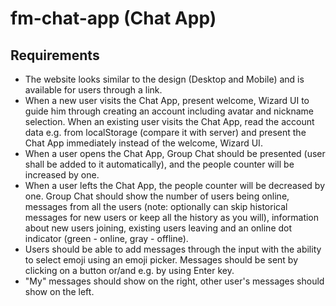 # fm-chat-app (Chat App)

## Requirements

* The website looks similar to the design (Desktop and Mobile) and is available for users through a link.
* When a new user visits the Chat App, present welcome, Wizard UI to guide him through creating an account including avatar and nickname selection.
When an existing user visits the Chat App, read the account data e.g. from localStorage (compare it with server) and present the Chat App immediately instead of the welcome, Wizard UI.
* When a user opens the Chat App, Group Chat should be presented (user shall be added to it automatically), and the people counter will be increased by one.
* When a user lefts the Chat App, the people counter will be decreased by one.
Group Chat should show the number of users being online, messages from all the users (note: optionally can skip historical messages for new users or keep all the history as you will), information about new users joining, existing users leaving and an online dot indicator (green - online, gray - offline).
* Users should be able to add messages through the input with the ability to select emoji using an emoji picker. Messages should be sent by clicking on a button or/and e.g. by using Enter key.
* "My" messages should show on the right, other user's messages should show on the left.